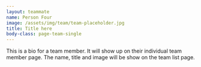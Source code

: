 ```yaml
---
layout: teammate
name: Person Four
image: /assets/img/team/team-placeholder.jpg
title: Title here
body-class: page-team-single
---
```

This is a bio for a team member. It will show up on their individual team member page. The name, title and image will be show on the team list page.
